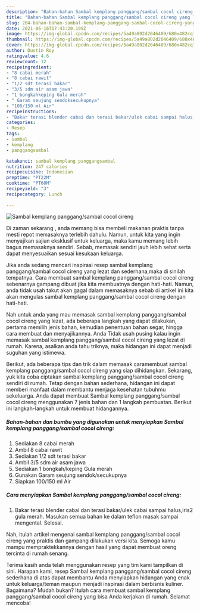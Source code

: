 ```yaml
---
description: "Bahan-bahan Sambal kemplang panggang/sambal cocol cireng yang lezat dan Mudah Dibuat"
title: "Bahan-bahan Sambal kemplang panggang/sambal cocol cireng yang lezat dan Mudah Dibuat"
slug: 204-bahan-bahan-sambal-kemplang-panggang-sambal-cocol-cireng-yang-lezat-dan-mudah-dibuat
date: 2021-06-16T17:43:20.199Z
image: https://img-global.cpcdn.com/recipes/5a49a802d2046409/680x482cq70/sambal-kemplang-panggangsambal-cocol-cireng-foto-resep-utama.jpg
thumbnail: https://img-global.cpcdn.com/recipes/5a49a802d2046409/680x482cq70/sambal-kemplang-panggangsambal-cocol-cireng-foto-resep-utama.jpg
cover: https://img-global.cpcdn.com/recipes/5a49a802d2046409/680x482cq70/sambal-kemplang-panggangsambal-cocol-cireng-foto-resep-utama.jpg
author: Dustin Roy
ratingvalue: 4.6
reviewcount: 12
recipeingredient:
- "8 cabai merah"
- "8 cabai rawit"
- "1/2 sdt terasi bakar"
- "3/5 sdm air asam jawa"
- "1 bongkahkeping Gula merah"
- " Garam seujung sendoksecukupnya"
- "100/150 ml Air"
recipeinstructions:
- "Bakar terasi blender cabai dan terasi bakar/ulek cabai sampai halus,iris2 gula merah. Masukan semua bahan ke dalam teflon masak sampai mengental. Selesai."
categories:
- Resep
tags:
- sambal
- kemplang
- panggangsambal

katakunci: sambal kemplang panggangsambal 
nutrition: 247 calories
recipecuisine: Indonesian
preptime: "PT22M"
cooktime: "PT60M"
recipeyield: "3"
recipecategory: Lunch

---
```



![Sambal kemplang panggang/sambal cocol cireng](https://img-global.cpcdn.com/recipes/5a49a802d2046409/680x482cq70/sambal-kemplang-panggangsambal-cocol-cireng-foto-resep-utama.jpg)

Di zaman  sekarang , anda memang bisa membeli makanan praktis tanpa mesti repot memasaknya terlebih dahulu. Namun, untuk kita yang ingin menyajikan sajian eksklusif untuk keluarga, maka kamu memang lebih bagus memasaknya sendiri. Sebab, memasak sendiri jauh lebih sehat serta dapat menyesuaikan sesuai kesukaan keluarga.

Jika anda sedang mencari inspirasi resep sambal kemplang panggang/sambal cocol cireng yang lezat dan sederhana,maka di sinilah tempatnya. Cara membuat sambal kemplang panggang/sambal cocol cireng  sebenarnya gampang dibuat jika kita membuatnya dengan hati-hati. Namun, anda tidak usah takut akan gagal dalam memasaknya 
sebab di artikel ini kita akan mengulas sambal kemplang panggang/sambal cocol cireng dengan hati-hati.  



Nah untuk anda yang mau memasak sambal kemplang panggang/sambal cocol cireng yang lezat, ada beberapa langkah yang dapat dilakukan, pertama memilih jenis bahan, kemudian penentuan bahan segar, hingga cara membuat dan menyajikannya. Anda Tidak usah pusing kalau ingin memasak sambal kemplang panggang/sambal cocol cireng yang lezat di rumah. Karena, asalkan anda  tahu triknya, maka hidangan ini dapat menjadi suguhan yang istimewa.

Berikut, ada beberapa tips dan trik dalam memasak caramembuat sambal kemplang panggang/sambal cocol cireng yang siap dihidangkan. Sekarang, yuk kita coba ciptakan sambal kemplang panggang/sambal cocol cireng sendiri di rumah. Tetap dengan bahan sederhana, hidangan ini dapat memberi manfaat dalam membantu menjaga kesehatan tubuhmu sekeluarga. Anda dapat membuat Sambal kemplang panggang/sambal cocol cireng menggunakan 7 jenis bahan dan 1 langkah pembuatan. Berikut ini langkah-langkah untuk membuat hidangannya.

<!--inarticleads1-->

##### Bahan-bahan dan bumbu yang digunakan untuk menyiapkan Sambal kemplang panggang/sambal cocol cireng:

1. Sediakan 8 cabai merah
1. Ambil 8 cabai rawit
1. Sediakan 1/2 sdt terasi bakar
1. Ambil 3/5 sdm air asam jawa
1. Sediakan 1 bongkah/keping Gula merah
1. Gunakan  Garam seujung sendok/secukupnya
1. Siapkan 100/150 ml Air




<!--inarticleads2-->

##### Cara menyiapkan Sambal kemplang panggang/sambal cocol cireng:

1. Bakar terasi blender cabai dan terasi bakar/ulek cabai sampai halus,iris2 gula merah. Masukan semua bahan ke dalam teflon masak sampai mengental. Selesai.




Nah, itulah artikel mengenai  sambal kemplang panggang/sambal cocol cireng  yang praktis dan gampang dilakukan versi kita. Semoga kamu mampu mempraktekkannya dengan hasil yang dapat membuat oreng tercinta di rumah senang. 

Terima kasih anda telah menggunakan resep yang tim kami tampilkan di sini. Harapan kami, resep  Sambal kemplang panggang/sambal cocol cireng sederhana di atas dapat membantu Anda menyiapkan hidangan yang enak untuk keluarga/teman maupun menjadi inspirasi dalam berbisnis kuliner. Bagaimana? Mudah bukan? Itulah cara membuat sambal kemplang panggang/sambal cocol cireng yang bisa Anda kerjakan di rumah. Selamat mencoba!

